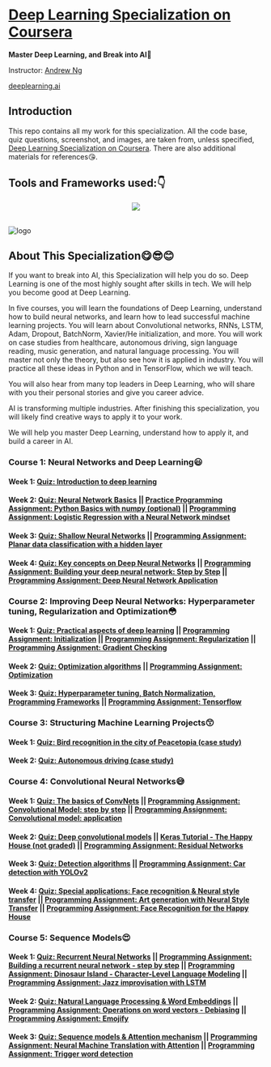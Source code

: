 # [Deep Learning Specialization on Coursera](https://www.coursera.org/specializations/deep-learning)

**Master Deep Learning, and Break into AI**:muscle:

Instructor: [Andrew Ng](http://www.andrewng.org/)

[deeplearning.ai](https://www.deeplearning.ai/)

## Introduction

This repo contains all my work for this specialization. All the code base, quiz questions, screenshot, and images, are taken from, unless specified, [Deep Learning Specialization on Coursera](https://www.coursera.org/specializations/deep-learning). There are also additional materials for references:kissing_heart:.

## Tools and Frameworks used::point_down:

<div align="center">
  <img src="https://www.python.org/static/community_logos/python-logo-master-v3-TM.png"><br><br>
</div>

![logo](/images/image1.jpg)

## About This Specialization:yum::sunglasses::blush:

If you want to break into AI, this Specialization will help you do so. Deep Learning is one of the most highly sought after skills in tech. We will help you become good at Deep Learning.

In five courses, you will learn the foundations of Deep Learning, understand how to build neural networks, and learn how to lead successful machine learning projects. You will learn about Convolutional networks, RNNs, LSTM, Adam, Dropout, BatchNorm, Xavier/He initialization, and more. You will work on case studies from healthcare, autonomous driving, sign language reading, music generation, and natural language processing. You will master not only the theory, but also see how it is applied in industry. You will practice all these ideas in Python and in TensorFlow, which we will teach.

You will also hear from many top leaders in Deep Learning, who will share with you their personal stories and give you career advice.

AI is transforming multiple industries. After finishing this specialization, you will likely find creative ways to apply it to your work.

We will help you master Deep Learning, understand how to apply it, and build a career in AI. 

### Course 1: Neural Networks and Deep Learning:smiley:

#### Week 1: [Quiz: Introduction to deep learning](https://github.com/ChanchalKumarMaji/Coursera-Deep-Learning-Specialization-deeplearning.ai/blob/master/Neural%20Networks%20and%20Deep%20Learning/Week%201/Quiz:%20Introduction%20to%20deep%20learning.png) 
#### Week 2: [Quiz: Neural Network Basics](https://github.com/ChanchalKumarMaji/Coursera-Deep-Learning-Specialization-deeplearning.ai/blob/master/Neural%20Networks%20and%20Deep%20Learning/Week%202/Quiz:%20Neural%20Network%20Basics.png) || [Practice Programming Assignment: Python Basics with numpy (optional)](https://nbviewer.jupyter.org/github/ChanchalKumarMaji/Coursera-Deep-Learning-Specialization-deeplearning.ai/blob/master/Neural%20Networks%20and%20Deep%20Learning/Week%202/Python%20Basics%20with%20numpy%20%28optional%29/Python%20Basics%20With%20Numpy%20v3.ipynb) || [Programming Assignment: Logistic Regression with a Neural Network mindset](https://nbviewer.jupyter.org/github/ChanchalKumarMaji/Coursera-Deep-Learning-Specialization-deeplearning.ai/blob/master/Neural%20Networks%20and%20Deep%20Learning/Week%202/Logistic%20Regression%20with%20a%20Neural%20Network%20mindset/Logistic%20Regression%20with%20a%20Neural%20Network%20mindset%20v5.ipynb)
#### Week 3: [Quiz: Shallow Neural Networks](https://github.com/ChanchalKumarMaji/Coursera-Deep-Learning-Specialization-deeplearning.ai/blob/master/Neural%20Networks%20and%20Deep%20Learning/Week%203/Quiz:%20Shallow%20Neural%20Networks.png) || [Programming Assignment: Planar data classification with a hidden layer](https://nbviewer.jupyter.org/github/ChanchalKumarMaji/Coursera-Deep-Learning-Specialization-deeplearning.ai/blob/master/Neural%20Networks%20and%20Deep%20Learning/Week%203/Planar%20data%20classification%20with%20a%20hidden%20layer/Planar%20data%20classification%20with%20one%20hidden%20layer%20v5.ipynb)
#### Week 4: [Quiz: Key concepts on Deep Neural Networks](https://github.com/ChanchalKumarMaji/Coursera-Deep-Learning-Specialization-deeplearning.ai/blob/master/Neural%20Networks%20and%20Deep%20Learning/Week%204/Quiz:%20Key%20concepts%20on%20Deep%20Neural%20Networks.png) || [Programming Assignment: Building your deep neural network: Step by Step](http://nbviewer.jupyter.org/github/ChanchalKumarMaji/Coursera-Deep-Learning-Specialization-deeplearning.ai/blob/master/Neural%20Networks%20and%20Deep%20Learning/Week%204/Building%20your%20Deep%20Neural%20Network%3A%20Step%20by%20Step/Building%20your%20Deep%20Neural%20Network%20-%20Step%20by%20Step%20v8.ipynb) || [Programming Assignment: Deep Neural Network Application](http://nbviewer.jupyter.org/github/ChanchalKumarMaji/Coursera-Deep-Learning-Specialization-deeplearning.ai/blob/master/Neural%20Networks%20and%20Deep%20Learning/Week%204/Deep%20Neural%20Network%20-%20Application/Deep%20Neural%20Network%20-%20Application%20v8.ipynb) 


### Course 2: Improving Deep Neural Networks: Hyperparameter tuning, Regularization and Optimization:flushed:

#### Week 1: [Quiz: Practical aspects of deep learning](https://github.com/ChanchalKumarMaji/Coursera-Deep-Learning-Specialization-deeplearning.ai/blob/master/Improving%20Deep%20Neural%20Networks:%20Hyperparameter%20tuning%2C%20Regularization%20and%20Optimization/Week1/Quiz:%20Practical%20aspects%20of%20deep%20learning.png) || [Programming Assignment: Initialization](https://nbviewer.jupyter.org/github/ChanchalKumarMaji/Coursera-Deep-Learning-Specialization-deeplearning.ai/blob/master/Improving%20Deep%20Neural%20Networks%3A%20Hyperparameter%20tuning%2C%20Regularization%20and%20Optimization/Week1/Initialization/Initialization.ipynb) || [Programming Assignment: Regularization](https://nbviewer.jupyter.org/github/ChanchalKumarMaji/Coursera-Deep-Learning-Specialization-deeplearning.ai/blob/master/Improving%20Deep%20Neural%20Networks%3A%20Hyperparameter%20tuning%2C%20Regularization%20and%20Optimization/Week1/Regularization/Regularization.ipynb) || [Programming Assignment: Gradient Checking](https://nbviewer.jupyter.org/github/ChanchalKumarMaji/Coursera-Deep-Learning-Specialization-deeplearning.ai/blob/master/Improving%20Deep%20Neural%20Networks%3A%20Hyperparameter%20tuning%2C%20Regularization%20and%20Optimization/Week1/Gradient%20Checking/Gradient%20Checking.ipynb)
#### Week 2: [Quiz: Optimization algorithms](https://github.com/ChanchalKumarMaji/Coursera-Deep-Learning-Specialization-deeplearning.ai/blob/master/Improving%20Deep%20Neural%20Networks:%20Hyperparameter%20tuning%2C%20Regularization%20and%20Optimization/Week2/Quiz:%20Optimization%20algorithms.png) || [Programming Assignment: Optimization](https://nbviewer.jupyter.org/github/ChanchalKumarMaji/Coursera-Deep-Learning-Specialization-deeplearning.ai/blob/master/Improving%20Deep%20Neural%20Networks%3A%20Hyperparameter%20tuning%2C%20Regularization%20and%20Optimization/Week2/Optimization/Optimization%20methods.ipynb)
#### Week 3: [Quiz: Hyperparameter tuning, Batch Normalization, Programming Frameworks](https://github.com/ChanchalKumarMaji/Coursera-Deep-Learning-Specialization-deeplearning.ai/blob/master/Improving%20Deep%20Neural%20Networks:%20Hyperparameter%20tuning%2C%20Regularization%20and%20Optimization/Week3/Quiz:%20Hyperparameter%20tuning%2C%20Batch%20Normalization%2C%20Programming%20Frameworks.png) || [Programming Assignment: Tensorflow](https://nbviewer.jupyter.org/github/ChanchalKumarMaji/Coursera-Deep-Learning-Specialization-deeplearning.ai/blob/master/Improving%20Deep%20Neural%20Networks%3A%20Hyperparameter%20tuning%2C%20Regularization%20and%20Optimization/Week3/Tensorflow/Tensorflow%20Tutorial.ipynb)


### Course 3: Structuring Machine Learning Projects:kissing_smiling_eyes:

#### Week 1: [Quiz: Bird recognition in the city of Peacetopia (case study)](https://github.com/ChanchalKumarMaji/Coursera-Deep-Learning-Specialization-deeplearning.ai/blob/master/Structuring%20Machine%20Learning%20Projects/Week%201/Quiz:%20Bird%20recognition%20in%20the%20city%20of%20Peacetopia%20(case%20study).png)
#### Week 2: [Quiz: Autonomous driving (case study)](https://github.com/ChanchalKumarMaji/Coursera-Deep-Learning-Specialization-deeplearning.ai/blob/master/Structuring%20Machine%20Learning%20Projects/Week%202/Quiz:%20Autonomous%20driving%20(case%20study).png)


### Course 4: Convolutional Neural Networks:sweat_smile:

#### Week 1: [Quiz: The basics of ConvNets]() || [Programming Assignment: Convolutional Model: step by step](https://nbviewer.jupyter.org/github/ChanchalKumarMaji/Coursera-Deep-Learning-Specialization-deeplearning.ai/blob/master/Convolutional%20Neural%20Networks/Week1/Convolution%20model%20-%20Step%20by%20Step%20-%20v2.ipynb) || [Programming Assignment: Convolutional model: application](https://nbviewer.jupyter.org/github/ChanchalKumarMaji/Coursera-Deep-Learning-Specialization-deeplearning.ai/blob/master/Convolutional%20Neural%20Networks/Week1/Convolution%20model%20-%20Application%20-%20v1.ipynb)
#### Week 2: [Quiz: Deep convolutional models]() || [Keras Tutorial - The Happy House (not graded)](https://nbviewer.jupyter.org/github/ChanchalKumarMaji/Coursera-Deep-Learning-Specialization-deeplearning.ai/blob/master/Convolutional%20Neural%20Networks/Week2/KerasTutorial/Keras%20-%20Tutorial%20-%20Happy%20House%20v2.ipynb) || [Programming Assignment: Residual Networks](https://nbviewer.jupyter.org/github/ChanchalKumarMaji/Coursera-Deep-Learning-Specialization-deeplearning.ai/blob/master/Convolutional%20Neural%20Networks/Week2/ResNets/Residual%20Networks%20-%20v2.ipynb)
#### Week 3: [Quiz: Detection algorithms]() || [Programming Assignment: Car detection with YOLOv2](https://nbviewer.jupyter.org/github/ChanchalKumarMaji/Car-detection-with-YOLO/blob/master/Car%20detection%20with%20YOLO/Autonomous%20driving%20application%20-%20Car%20detection.ipynb)
#### Week 4: [Quiz: Special applications: Face recognition & Neural style transfer]() || [Programming Assignment: Art generation with Neural Style Transfer](https://nbviewer.jupyter.org/github/ChanchalKumarMaji/Neural-Style-Transfer/blob/master/Neural%20Style%20Transfer/Art%20Generation%20with%20Neural%20Style%20Transfer.ipynb) || [Programming Assignment: Face Recognition for the Happy House](https://nbviewer.jupyter.org/github/ChanchalKumarMaji/Coursera-Deep-Learning-Specialization-deeplearning.ai/blob/master/Convolutional%20Neural%20Networks/Week4/Face%20Recognition/Face%20Recognition%20for%20the%20Happy%20House%20-%20v3.ipynb)


### Course 5: Sequence Models:heart_eyes:

#### Week 1: [Quiz: Recurrent Neural Networks](https://github.com/ChanchalKumarMaji/Coursera-Deep-Learning-Specialization-deeplearning.ai/blob/master/Sequence%20Models/Week1/Quiz:%20Recurrent%20Neural%20Networks.png) || [Programming Assignment: Building a recurrent neural network - step by step]() || [Programming Assignment: Dinosaur Island - Character-Level Language Modeling](https://nbviewer.jupyter.org/github/ChanchalKumarMaji/Coursera-Deep-Learning-Specialization-deeplearning.ai/blob/master/Sequence%20Models/Week1/Dinosaur%20Island%20-%20Character-Level%20Language%20Modeling/Dinosaurus%20Island%20--%20Character%20level%20language%20model%20final%20-%20v3.ipynb) || [Programming Assignment: Jazz improvisation with LSTM](https://nbviewer.jupyter.org/github/ChanchalKumarMaji/Coursera-Deep-Learning-Specialization-deeplearning.ai/blob/master/Sequence%20Models/Week1/Jazz%20improvisation%20with%20LSTM/Improvise%20a%20Jazz%20Solo%20with%20an%20LSTM%20Network%20-%20v3.ipynb)
#### Week 2: [Quiz: Natural Language Processing & Word Embeddings](https://github.com/ChanchalKumarMaji/Coursera-Deep-Learning-Specialization-deeplearning.ai/blob/master/Sequence%20Models/Week2/Natural%20Language%20Processing%20%26%20Word%20Embeddings.png) || [Programming Assignment: Operations on word vectors - Debiasing](https://nbviewer.jupyter.org/github/ChanchalKumarMaji/Coursera-Deep-Learning-Specialization-deeplearning.ai/blob/master/Sequence%20Models/Week2/Operations%20on%20word%20vectors%20-%20Debiasing/Operations%20on%20word%20vectors%20-%20v2.ipynb) || [Programming Assignment: Emojify](https://nbviewer.jupyter.org/github/ChanchalKumarMaji/Coursera-Deep-Learning-Specialization-deeplearning.ai/blob/master/Sequence%20Models/Week2/Emojify/Emojify%20-%20v2.ipynb)
#### Week 3: [Quiz: Sequence models & Attention mechanism](https://github.com/ChanchalKumarMaji/Coursera-Deep-Learning-Specialization-deeplearning.ai/blob/master/Sequence%20Models/Week3/Quiz:%20Sequence%20models%20%26%20Attention%20mechanism.png) || [Programming Assignment: Neural Machine Translation with Attention](https://nbviewer.jupyter.org/github/ChanchalKumarMaji/Coursera-Deep-Learning-Specialization-deeplearning.ai/blob/master/Sequence%20Models/Week3/Neural%20Machine%20Translation%20with%20Attention/Neural%20machine%20translation%20with%20attention%20-%20v4.ipynb) || [Programming Assignment: Trigger word detection](https://nbviewer.jupyter.org/github/ChanchalKumarMaji/Coursera-Deep-Learning-Specialization-deeplearning.ai/blob/master/Sequence%20Models/Week3/Trigger%20word%20detection/Trigger%20word%20detection%20-%20v1.ipynb)
